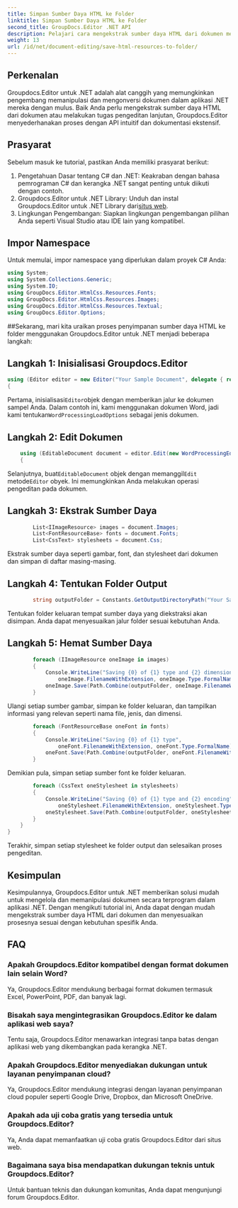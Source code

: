 ```yaml
---
title: Simpan Sumber Daya HTML ke Folder
linktitle: Simpan Sumber Daya HTML ke Folder
second_title: GroupDocs.Editor .NET API
description: Pelajari cara mengekstrak sumber daya HTML dari dokumen menggunakan Groupdocs.Editor untuk .NET. Tutorial komprehensif ini memberikan panduan langkah demi langkah untuk pengembang.
weight: 13
url: /id/net/document-editing/save-html-resources-to-folder/
---
```

## Perkenalan
Groupdocs.Editor untuk .NET adalah alat canggih yang memungkinkan pengembang memanipulasi dan mengonversi dokumen dalam aplikasi .NET mereka dengan mulus. Baik Anda perlu mengekstrak sumber daya HTML dari dokumen atau melakukan tugas pengeditan lanjutan, Groupdocs.Editor menyederhanakan proses dengan API intuitif dan dokumentasi ekstensif.
## Prasyarat
Sebelum masuk ke tutorial, pastikan Anda memiliki prasyarat berikut:
1. Pengetahuan Dasar tentang C# dan .NET: Keakraban dengan bahasa pemrograman C# dan kerangka .NET sangat penting untuk diikuti dengan contoh.
2.  Groupdocs.Editor untuk .NET Library: Unduh dan instal Groupdocs.Editor untuk .NET Library dari[situs web](https://releases.groupdocs.com/editor/net/).
3. Lingkungan Pengembangan: Siapkan lingkungan pengembangan pilihan Anda seperti Visual Studio atau IDE lain yang kompatibel.

## Impor Namespace
Untuk memulai, impor namespace yang diperlukan dalam proyek C# Anda:
```csharp
using System;
using System.Collections.Generic;
using System.IO;
using GroupDocs.Editor.HtmlCss.Resources.Fonts;
using GroupDocs.Editor.HtmlCss.Resources.Images;
using GroupDocs.Editor.HtmlCss.Resources.Textual;
using GroupDocs.Editor.Options;
```
##Sekarang, mari kita uraikan proses penyimpanan sumber daya HTML ke folder menggunakan Groupdocs.Editor untuk .NET menjadi beberapa langkah:
## Langkah 1: Inisialisasi Groupdocs.Editor
```csharp
using (Editor editor = new Editor("Your Sample Document", delegate { return new WordProcessingLoadOptions(); }))
{
```
 Pertama, inisialisasi`Editor`objek dengan memberikan jalur ke dokumen sampel Anda. Dalam contoh ini, kami menggunakan dokumen Word, jadi kami tentukan`WordProcessingLoadOptions` sebagai jenis dokumen.
## Langkah 2: Edit Dokumen
```csharp
	using (EditableDocument document = editor.Edit(new WordProcessingEditOptions()))
	{
```
 Selanjutnya, buat`EditableDocument` objek dengan memanggil`Edit` metode`Editor` obyek. Ini memungkinkan Anda melakukan operasi pengeditan pada dokumen.
## Langkah 3: Ekstrak Sumber Daya
```csharp
		List<IImageResource> images = document.Images;
		List<FontResourceBase> fonts = document.Fonts;
		List<CssText> stylesheets = document.Css;
```
Ekstrak sumber daya seperti gambar, font, dan stylesheet dari dokumen dan simpan di daftar masing-masing.
## Langkah 4: Tentukan Folder Output
```csharp
		string outputFolder = Constants.GetOutputDirectoryPath("Your Sample Document");
```
Tentukan folder keluaran tempat sumber daya yang diekstraksi akan disimpan. Anda dapat menyesuaikan jalur folder sesuai kebutuhan Anda.
## Langkah 5: Hemat Sumber Daya
```csharp
		foreach (IImageResource oneImage in images)
		{
			Console.WriteLine("Saving {0} of {1} type and {2} dimensions",
				oneImage.FilenameWithExtension, oneImage.Type.FormalName, oneImage.LinearDimensions);
			oneImage.Save(Path.Combine(outputFolder, oneImage.FilenameWithExtension));
		}
```
Ulangi setiap sumber gambar, simpan ke folder keluaran, dan tampilkan informasi yang relevan seperti nama file, jenis, dan dimensi.
```csharp
		foreach (FontResourceBase oneFont in fonts)
		{
			Console.WriteLine("Saving {0} of {1} type",
				oneFont.FilenameWithExtension, oneFont.Type.FormalName);
			oneFont.Save(Path.Combine(outputFolder, oneFont.FilenameWithExtension));
		}
```
Demikian pula, simpan setiap sumber font ke folder keluaran.
```csharp
		foreach (CssText oneStylesheet in stylesheets)
		{
			Console.WriteLine("Saving {0} of {1} type and {2} encoding",
				oneStylesheet.FilenameWithExtension, oneStylesheet.Type.FormalName, oneStylesheet.Encoding);
			oneStylesheet.Save(Path.Combine(outputFolder, oneStylesheet.FilenameWithExtension));
		}
	}
}
```
Terakhir, simpan setiap stylesheet ke folder output dan selesaikan proses pengeditan.

## Kesimpulan
Kesimpulannya, Groupdocs.Editor untuk .NET memberikan solusi mudah untuk mengelola dan memanipulasi dokumen secara terprogram dalam aplikasi .NET. Dengan mengikuti tutorial ini, Anda dapat dengan mudah mengekstrak sumber daya HTML dari dokumen dan menyesuaikan prosesnya sesuai dengan kebutuhan spesifik Anda.
## FAQ
### Apakah Groupdocs.Editor kompatibel dengan format dokumen lain selain Word?
Ya, Groupdocs.Editor mendukung berbagai format dokumen termasuk Excel, PowerPoint, PDF, dan banyak lagi.
### Bisakah saya mengintegrasikan Groupdocs.Editor ke dalam aplikasi web saya?
Tentu saja, Groupdocs.Editor menawarkan integrasi tanpa batas dengan aplikasi web yang dikembangkan pada kerangka .NET.
### Apakah Groupdocs.Editor menyediakan dukungan untuk layanan penyimpanan cloud?
Ya, Groupdocs.Editor mendukung integrasi dengan layanan penyimpanan cloud populer seperti Google Drive, Dropbox, dan Microsoft OneDrive.
### Apakah ada uji coba gratis yang tersedia untuk Groupdocs.Editor?
Ya, Anda dapat memanfaatkan uji coba gratis Groupdocs.Editor dari situs web.
### Bagaimana saya bisa mendapatkan dukungan teknis untuk Groupdocs.Editor?
Untuk bantuan teknis dan dukungan komunitas, Anda dapat mengunjungi forum Groupdocs.Editor.
